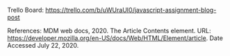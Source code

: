Trello Board: https://trello.com/b/uWUraUI0/javascript-assignment-blog-post

References:
MDM web docs, 2020. The Article Contents element. URL: https://developer.mozilla.org/en-US/docs/Web/HTML/Element/article. Date Accessed July 22, 2020.